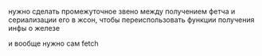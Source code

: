 нужно сделать промежуточное звено между получением фетча и сериализации его в жсон, чтобы переиспользовать функции получения инфы о железe

и вообще нужно сам fetch